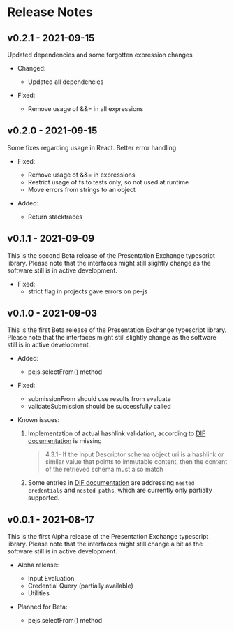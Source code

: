 # Release Notes

## v0.2.1 - 2021-09-15
Updated dependencies and some forgotten expression changes

- Changed:
  * Updated all dependencies
  
- Fixed:
  * Remove usage of &&= in all expressions

## v0.2.0 - 2021-09-15
Some fixes regarding usage in React. Better error handling

- Fixed:
  * Remove usage of &&= in expressions
  * Restrict usage of fs to tests only, so not used at runtime
  * Move errors from strings to an object

- Added:
  * Return stacktraces

## v0.1.1 - 2021-09-09
This is the second Beta release of the Presentation Exchange typescript library. Please note that the interfaces might still slightly change as the software still is in active development.

- Fixed:
  * strict flag in projects gave errors on pe-js

  
## v0.1.0 - 2021-09-03
This is the first Beta release of the Presentation Exchange typescript library. Please note that the interfaces might still slightly change as the software still is in active development.

- Added:
  * pejs.selectFrom() method


- Fixed:
  * submissionFrom should use results from evaluate
  * validateSubmission should be successfully called


- Known issues:
  1. Implementation of actual hashlink validation, according to [DIF documentation](https://identity.foundation/presentation-exchange/#input-evaluation) is missing
     >4.3.1- If the Input Descriptor schema object uri is a hashlink or similar value that points to immutable content, then the content of the retrieved schema must also match
  
  2. Some entries in [DIF documentation](https://identity.foundation/presentation-exchange/#input-evaluation) are addressing `nested credentials` and `nested paths`, which are currently only partially supported.




## v0.0.1 - 2021-08-17
This is the first Alpha release of the Presentation Exchange typescript library. Please note that the interfaces might still change a bit as the software still is in active development.

- Alpha release:
  * Input Evaluation
  * Credential Query (partially available)
  * Utilities

- Planned for Beta:
  * pejs.selectFrom() method
